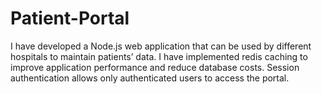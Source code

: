 # Patient-Portal

I have developed a Node.js web application that can be used by different hospitals to maintain patients’
data. I have implemented redis caching to improve application performance and reduce database costs.
Session authentication allows only authenticated users to access the portal.
